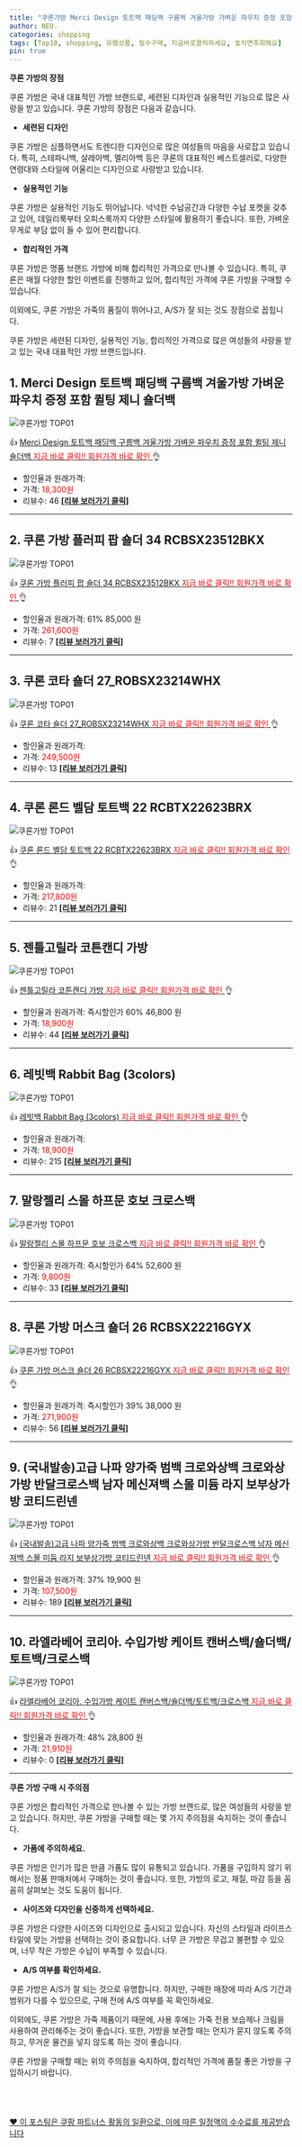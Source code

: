 ```yaml
---
title: "쿠론가방 Merci Design 토트백 패딩백 구름백 겨울가방 가벼운 파우치 증정 포함 퀼팅 제니 숄더백 필수 필요 추천 제품 비교 최저 가격 비교 장점 구매 후기 구매평"
author: NEO.
categories: shopping
tags: [Top10, shopping, 유행상품, 필수구매, 지금바로클릭하세요, 놓치면후회해요]
pin: true
---
```

**쿠론 가방의 장점**

쿠론 가방은 국내 대표적인 가방 브랜드로, 세련된 디자인과 실용적인 기능으로 많은 사랑을 받고 있습니다. 쿠론 가방의 장점은 다음과 같습니다.

* **세련된 디자인**

쿠론 가방은 심플하면서도 트렌디한 디자인으로 많은 여성들의 마음을 사로잡고 있습니다. 특히, 스테파니백, 살레아백, 멜리아백 등은 쿠론의 대표적인 베스트셀러로, 다양한 연령대와 스타일에 어울리는 디자인으로 사랑받고 있습니다.

* **실용적인 기능**

쿠론 가방은 실용적인 기능도 뛰어납니다. 넉넉한 수납공간과 다양한 수납 포켓을 갖추고 있어, 데일리룩부터 오피스룩까지 다양한 스타일에 활용하기 좋습니다. 또한, 가벼운 무게로 부담 없이 들 수 있어 편리합니다.

* **합리적인 가격**

쿠론 가방은 명품 브랜드 가방에 비해 합리적인 가격으로 만나볼 수 있습니다. 특히, 쿠론은 매월 다양한 할인 이벤트를 진행하고 있어, 합리적인 가격에 쿠론 가방을 구매할 수 있습니다.

이외에도, 쿠론 가방은 가죽의 품질이 뛰어나고, A/S가 잘 되는 것도 장점으로 꼽힙니다.

쿠론 가방은 세련된 디자인, 실용적인 기능, 합리적인 가격으로 많은 여성들의 사랑을 받고 있는 국내 대표적인 가방 브랜드입니다.

   

## 1. Merci Design 토트백 패딩백 구름백 겨울가방 가벼운 파우치 증정 포함 퀼팅 제니 숄더백

![쿠론가방 TOP01](https://thumbnail9.coupangcdn.com/thumbnails/remote/490x490ex/image/vendor_inventory/3a3a/6d3391fb41ee26485a02bd086a13dd17a2fa6554a2d68c4ab44b2da764e4.JPG)


👍 [Merci Design 토트백 패딩백 구름백 겨울가방 가벼운 파우치 증정 포함 퀼팅 제니 숄더백 <font color=red> 지금 바로 클릭!! 회원가격 바로 확인 </font> ](https://link.coupang.com/re/AFFSDP?lptag=AF3617701&subid=GithubCoopas&pageKey=7724289789&traceid=V0-153&itemId=20738859993&vendorItemId=87809293513) 👌 


- 할인율과 원래가격: 
- 가격: <span style='color:red'>18,300원</span>
- 리뷰수: 46  [**[리뷰 보러가기 클릭]**](https://link.coupang.com/re/AFFSDP?lptag=AF3617701&subid=GithubCoopas&pageKey=7724289789&traceid=V0-153&itemId=20738859993&vendorItemId=87809293513)

---


   

## 2. 쿠론 가방 플러피 팝 숄더 34 RCBSX23512BKX

![쿠론가방 TOP01](https://thumbnail7.coupangcdn.com/thumbnails/remote/490x490ex/image/vendor_inventory/9d4d/6aeb10da37a77a58cdcf6941d14517e30c494f21c579c160712cafa4a41a.png)


👍 [쿠론 가방 플러피 팝 숄더 34 RCBSX23512BKX <font color=red> 지금 바로 클릭!! 회원가격 바로 확인 </font> ](https://link.coupang.com/re/AFFSDP?lptag=AF3617701&subid=GithubCoopas&pageKey=7467618333&traceid=V0-153&itemId=19478715540&vendorItemId=86588825604) 👌 


- 할인율과 원래가격: 61%  85,000   원
- 가격: <span style='color:red'>261,600원</span>
- 리뷰수: 7  [**[리뷰 보러가기 클릭]**](https://link.coupang.com/re/AFFSDP?lptag=AF3617701&subid=GithubCoopas&pageKey=7467618333&traceid=V0-153&itemId=19478715540&vendorItemId=86588825604)

---


   

## 3. 쿠론 코타 숄더 27_ROBSX23214WHX

![쿠론가방 TOP01](https://thumbnail8.coupangcdn.com/thumbnails/remote/490x490ex/image/vendor_inventory/afb8/10cc9e7e2de7999287d872da889f7f81cbfdc8428ab064dd484180d60416.jpg)


👍 [쿠론 코타 숄더 27_ROBSX23214WHX <font color=red> 지금 바로 클릭!! 회원가격 바로 확인 </font> ](https://link.coupang.com/re/AFFSDP?lptag=AF3617701&subid=GithubCoopas&pageKey=7707292195&traceid=V0-153&itemId=20650866382&vendorItemId=87723917563) 👌 


- 할인율과 원래가격: 
- 가격: <span style='color:red'>249,500원</span>
- 리뷰수: 13  [**[리뷰 보러가기 클릭]**](https://link.coupang.com/re/AFFSDP?lptag=AF3617701&subid=GithubCoopas&pageKey=7707292195&traceid=V0-153&itemId=20650866382&vendorItemId=87723917563)

---


   

## 4. 쿠론 론드 벨담 토트백 22 RCBTX22623BRX

![쿠론가방 TOP01](https://thumbnail10.coupangcdn.com/thumbnails/remote/490x490ex/image/vendor_inventory/ee1f/8c036fbf51ba7d4dfa363d2030bfbeef93524f2a9bf031b427f89db5bda2.jpg)


👍 [쿠론 론드 벨담 토트백 22 RCBTX22623BRX <font color=red> 지금 바로 클릭!! 회원가격 바로 확인 </font> ](https://link.coupang.com/re/AFFSDP?lptag=AF3617701&subid=GithubCoopas&pageKey=7511616799&traceid=V0-153&itemId=19682927705&vendorItemId=87145447737) 👌 


- 할인율과 원래가격: 
- 가격: <span style='color:red'>217,800원</span>
- 리뷰수: 21  [**[리뷰 보러가기 클릭]**](https://link.coupang.com/re/AFFSDP?lptag=AF3617701&subid=GithubCoopas&pageKey=7511616799&traceid=V0-153&itemId=19682927705&vendorItemId=87145447737)

---


   

## 5. 젠틀고릴라 코튼캔디 가방

![쿠론가방 TOP01](https://thumbnail7.coupangcdn.com/thumbnails/remote/490x490ex/image/vendor_inventory/a410/bdca4e6c7e67b839e3ba1e56838fe7077f3c491d34593cadfa67168d41a9.jpg)


👍 [젠틀고릴라 코튼캔디 가방 <font color=red> 지금 바로 클릭!! 회원가격 바로 확인 </font> ](https://link.coupang.com/re/AFFSDP?lptag=AF3617701&subid=GithubCoopas&pageKey=7240621849&traceid=V0-153&itemId=18396236782&vendorItemId=85476807067) 👌 


- 할인율과 원래가격: 즉시할인가 60%  46,800   원
- 가격: <span style='color:red'>18,900원</span>
- 리뷰수: 44  [**[리뷰 보러가기 클릭]**](https://link.coupang.com/re/AFFSDP?lptag=AF3617701&subid=GithubCoopas&pageKey=7240621849&traceid=V0-153&itemId=18396236782&vendorItemId=85476807067)

---


   

## 6. 레빗백 Rabbit Bag (3colors)

![쿠론가방 TOP01](https://thumbnail8.coupangcdn.com/thumbnails/remote/490x490ex/image/vendor_inventory/a4eb/44451170dbcce058e5a2d6fff49b502284e163ed3c95056bc96e64c23b47.jpg)


👍 [레빗백 Rabbit Bag (3colors) <font color=red> 지금 바로 클릭!! 회원가격 바로 확인 </font> ](https://link.coupang.com/re/AFFSDP?lptag=AF3617701&subid=GithubCoopas&pageKey=7662662361&traceid=V0-153&itemId=20610679681&vendorItemId=87685144384) 👌 


- 할인율과 원래가격: 
- 가격: <span style='color:red'>18,900원</span>
- 리뷰수: 215  [**[리뷰 보러가기 클릭]**](https://link.coupang.com/re/AFFSDP?lptag=AF3617701&subid=GithubCoopas&pageKey=7662662361&traceid=V0-153&itemId=20610679681&vendorItemId=87685144384)

---


   

## 7. 말랑젤리 스몰 하프문 호보 크로스백

![쿠론가방 TOP01](https://thumbnail7.coupangcdn.com/thumbnails/remote/490x490ex/image/rs_quotation_api/zfnetwdi/9e32c7d2d16e447781ecf40a7aa3d2a2.jpg)


👍 [말랑젤리 스몰 하프문 호보 크로스백 <font color=red> 지금 바로 클릭!! 회원가격 바로 확인 </font> ](https://link.coupang.com/re/AFFSDP?lptag=AF3617701&subid=GithubCoopas&pageKey=6411061774&traceid=V0-153&itemId=13748819889&vendorItemId=80999586072) 👌 


- 할인율과 원래가격: 즉시할인가 64%  52,600   원
- 가격: <span style='color:red'>9,800원</span>
- 리뷰수: 33  [**[리뷰 보러가기 클릭]**](https://link.coupang.com/re/AFFSDP?lptag=AF3617701&subid=GithubCoopas&pageKey=6411061774&traceid=V0-153&itemId=13748819889&vendorItemId=80999586072)

---


   

## 8. 쿠론 가방 머스크 숄더 26 RCBSX22216GYX

![쿠론가방 TOP01](https://thumbnail10.coupangcdn.com/thumbnails/remote/490x490ex/image/vendor_inventory/2178/9773cb5f227ed470f8826a2d5e6b3016ef7bb3925e58317578391b7681cc.png)


👍 [쿠론 가방 머스크 숄더 26 RCBSX22216GYX <font color=red> 지금 바로 클릭!! 회원가격 바로 확인 </font> ](https://link.coupang.com/re/AFFSDP?lptag=AF3617701&subid=GithubCoopas&pageKey=7474253396&traceid=V0-153&itemId=19509027538&vendorItemId=86617935733) 👌 


- 할인율과 원래가격: 즉시할인가 39%  38,000   원
- 가격: <span style='color:red'>271,900원</span>
- 리뷰수: 56  [**[리뷰 보러가기 클릭]**](https://link.coupang.com/re/AFFSDP?lptag=AF3617701&subid=GithubCoopas&pageKey=7474253396&traceid=V0-153&itemId=19509027538&vendorItemId=86617935733)

---


   

## 9. (국내발송)고급 나파 양가죽 범백 크로와상백 크로와상가방 반달크로스백 남자 메신져백 스몰 미듐 라지 보부상가방 코티드린넨

![쿠론가방 TOP01](https://thumbnail10.coupangcdn.com/thumbnails/remote/490x490ex/image/vendor_inventory/4f3c/bd68ea9b44eaa9baadc1ff540685448ab1ad4ef56113ce78a3612ba8c857.png)


👍 [(국내발송)고급 나파 양가죽 범백 크로와상백 크로와상가방 반달크로스백 남자 메신져백 스몰 미듐 라지 보부상가방 코티드린넨 <font color=red> 지금 바로 클릭!! 회원가격 바로 확인 </font> ](https://link.coupang.com/re/AFFSDP?lptag=AF3617701&subid=GithubCoopas&pageKey=7300009578&traceid=V0-153&itemId=18678335034&vendorItemId=85812566038) 👌 


- 할인율과 원래가격: 37%  19,900   원
- 가격: <span style='color:red'>107,500원</span>
- 리뷰수: 189  [**[리뷰 보러가기 클릭]**](https://link.coupang.com/re/AFFSDP?lptag=AF3617701&subid=GithubCoopas&pageKey=7300009578&traceid=V0-153&itemId=18678335034&vendorItemId=85812566038)

---


   

## 10. 라엘라베어 코리아. 수입가방 케이트 캔버스백/숄더백/토트백/크로스백

![쿠론가방 TOP01](https://thumbnail9.coupangcdn.com/thumbnails/remote/490x490ex/image/vendor_inventory/16ca/224288faa3a0a280deb23e517e60fbe36e4a52333d0df61153a9940d3b10.jpg)


👍 [라엘라베어 코리아. 수입가방 케이트 캔버스백/숄더백/토트백/크로스백 <font color=red> 지금 바로 클릭!! 회원가격 바로 확인 </font> ](https://link.coupang.com/re/AFFSDP?lptag=AF3617701&subid=GithubCoopas&pageKey=7310408655&traceid=V0-153&itemId=18727069863&vendorItemId=85410840962) 👌 


- 할인율과 원래가격: 48%  28,800   원
- 가격: <span style='color:red'>21,910원</span>
- 리뷰수: 0  [**[리뷰 보러가기 클릭]**](https://link.coupang.com/re/AFFSDP?lptag=AF3617701&subid=GithubCoopas&pageKey=7310408655&traceid=V0-153&itemId=18727069863&vendorItemId=85410840962)

---
**쿠론 가방 구매 시 주의점**

쿠론 가방은 합리적인 가격으로 만나볼 수 있는 가방 브랜드로, 많은 여성들의 사랑을 받고 있습니다. 하지만, 쿠론 가방을 구매할 때는 몇 가지 주의점을 숙지하는 것이 좋습니다.

* **가품에 주의하세요.**

쿠론 가방은 인기가 많은 만큼 가품도 많이 유통되고 있습니다. 가품을 구입하지 않기 위해서는 정품 판매처에서 구매하는 것이 좋습니다. 또한, 가방의 로고, 재질, 마감 등을 꼼꼼히 살펴보는 것도 도움이 됩니다.

* **사이즈와 디자인을 신중하게 선택하세요.**

쿠론 가방은 다양한 사이즈와 디자인으로 출시되고 있습니다. 자신의 스타일과 라이프스타일에 맞는 가방을 선택하는 것이 중요합니다. 너무 큰 가방은 무겁고 불편할 수 있으며, 너무 작은 가방은 수납이 부족할 수 있습니다.

* **A/S 여부를 확인하세요.**

쿠론 가방은 A/S가 잘 되는 것으로 유명합니다. 하지만, 구매한 매장에 따라 A/S 기간과 범위가 다를 수 있으므로, 구매 전에 A/S 여부를 꼭 확인하세요.

이외에도, 쿠론 가방은 가죽 제품이기 때문에, 사용 후에는 가죽 전용 보습제나 크림을 사용하여 관리해주는 것이 좋습니다. 또한, 가방을 보관할 때는 먼지가 묻지 않도록 주의하고, 무거운 물건을 넣지 않도록 하는 것이 좋습니다.

쿠론 가방을 구매할 때는 위의 주의점을 숙지하여, 합리적인 가격에 품질 좋은 가방을 구입하시기 바랍니다.<br><br><br><br><br> [ ❤  이 포스팅은 쿠팡 파트너스 활동의 일환으로, 이에 따른 일정액의 수수료를 제공받습니다](https://link.coupang.com/a/bcEFyh)